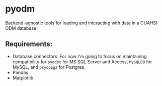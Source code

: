 pyodm
=====

Backend-agnostic tools for loading and interacting with data in a CUAHSI ODM database

## Requirements:
+ Database connectors: For now I'm going to focus on maintaining compatibility for `pyodbc` 
for MS SQL Server and Access, `MySQLDB` for MySQL, and `psycopg2` for Postgres.
+ Pandas
+ Matplotlib

